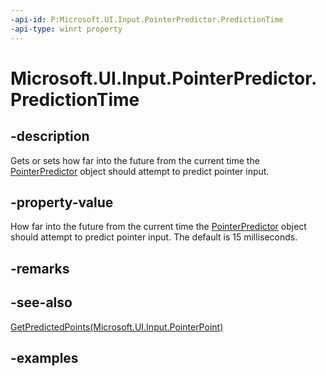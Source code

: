 ```yaml
---
-api-id: P:Microsoft.UI.Input.PointerPredictor.PredictionTime
-api-type: winrt property
---
```


# Microsoft.UI.Input.PointerPredictor.PredictionTime

<!--
public System.TimeSpan PredictionTime { get; set; }
-->

## -description

Gets or sets how far into the future from the current time the [PointerPredictor](pointerpredictor.md) object should attempt to predict pointer input.

## -property-value

How far into the future from the current time the [PointerPredictor](pointerpredictor.md) object should attempt to predict pointer input. The default is 15 milliseconds.

## -remarks

## -see-also

[GetPredictedPoints(Microsoft.UI.Input.PointerPoint)](pointerpredictor_getpredictedpoints_962522918.md)

## -examples
